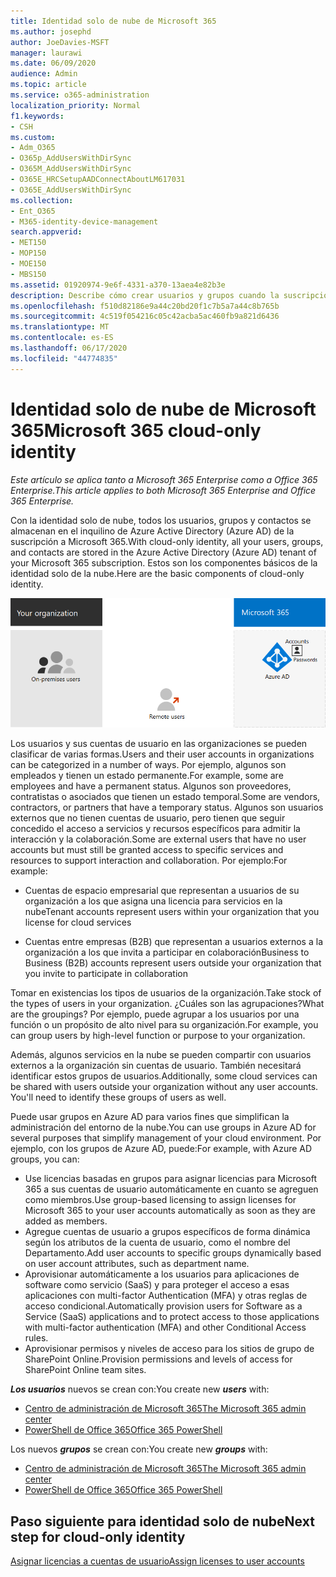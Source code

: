 ```yaml
---
title: Identidad solo de nube de Microsoft 365
ms.author: josephd
author: JoeDavies-MSFT
manager: laurawi
ms.date: 06/09/2020
audience: Admin
ms.topic: article
ms.service: o365-administration
localization_priority: Normal
f1.keywords:
- CSH
ms.custom:
- Adm_O365
- O365p_AddUsersWithDirSync
- O365M_AddUsersWithDirSync
- O365E_HRCSetupAADConnectAboutLM617031
- O365E_AddUsersWithDirSync
ms.collection:
- Ent_O365
- M365-identity-device-management
search.appverid:
- MET150
- MOP150
- MOE150
- MBS150
ms.assetid: 01920974-9e6f-4331-a370-13aea4e82b3e
description: Describe cómo crear usuarios y grupos cuando la suscripción de Microsoft 365 usa identidad solo de nube.
ms.openlocfilehash: f510d82186e9a44c20bd20f1c7b5a7a44c8b765b
ms.sourcegitcommit: 4c519f054216c05c42acba5ac460fb9a821d6436
ms.translationtype: MT
ms.contentlocale: es-ES
ms.lasthandoff: 06/17/2020
ms.locfileid: "44774835"
---
```

# <a name="microsoft-365-cloud-only-identity"></a><span data-ttu-id="fc851-103">Identidad solo de nube de Microsoft 365</span><span class="sxs-lookup"><span data-stu-id="fc851-103">Microsoft 365 cloud-only identity</span></span>

<span data-ttu-id="fc851-104">*Este artículo se aplica tanto a Microsoft 365 Enterprise como a Office 365 Enterprise.*</span><span class="sxs-lookup"><span data-stu-id="fc851-104">*This article applies to both Microsoft 365 Enterprise and Office 365 Enterprise.*</span></span>

<span data-ttu-id="fc851-105">Con la identidad solo de nube, todos los usuarios, grupos y contactos se almacenan en el inquilino de Azure Active Directory (Azure AD) de la suscripción a Microsoft 365.</span><span class="sxs-lookup"><span data-stu-id="fc851-105">With cloud-only identity, all your users, groups, and contacts are stored in the Azure Active Directory (Azure AD) tenant of your Microsoft 365 subscription.</span></span> <span data-ttu-id="fc851-106">Estos son los componentes básicos de la identidad solo de la nube.</span><span class="sxs-lookup"><span data-stu-id="fc851-106">Here are the basic components of cloud-only identity.</span></span>
 
![Los componentes básicos de la identidad solo de nube](./media/about-office-365-identity/cloud-only-identity.png)

<span data-ttu-id="fc851-108">Los usuarios y sus cuentas de usuario en las organizaciones se pueden clasificar de varias formas.</span><span class="sxs-lookup"><span data-stu-id="fc851-108">Users and their user accounts in organizations can be categorized in a number of ways.</span></span> <span data-ttu-id="fc851-109">Por ejemplo, algunos son empleados y tienen un estado permanente.</span><span class="sxs-lookup"><span data-stu-id="fc851-109">For example, some are employees and have a permanent status.</span></span> <span data-ttu-id="fc851-110">Algunos son proveedores, contratistas o asociados que tienen un estado temporal.</span><span class="sxs-lookup"><span data-stu-id="fc851-110">Some are vendors, contractors, or partners that have a temporary status.</span></span> <span data-ttu-id="fc851-111">Algunos son usuarios externos que no tienen cuentas de usuario, pero tienen que seguir concedido el acceso a servicios y recursos específicos para admitir la interacción y la colaboración.</span><span class="sxs-lookup"><span data-stu-id="fc851-111">Some are external users that have no user accounts but must still be granted access to specific services and resources to support interaction and collaboration.</span></span> <span data-ttu-id="fc851-112">Por ejemplo:</span><span class="sxs-lookup"><span data-stu-id="fc851-112">For example:</span></span>

- <span data-ttu-id="fc851-113">Cuentas de espacio empresarial que representan a usuarios de su organización a los que asigna una licencia para servicios en la nube</span><span class="sxs-lookup"><span data-stu-id="fc851-113">Tenant accounts represent users within your organization that you license for cloud services</span></span>

- <span data-ttu-id="fc851-114">Cuentas entre empresas (B2B) que representan a usuarios externos a la organización a los que invita a participar en colaboración</span><span class="sxs-lookup"><span data-stu-id="fc851-114">Business to Business (B2B) accounts represent users outside your organization that you invite to participate in collaboration</span></span>

<span data-ttu-id="fc851-115">Tomar en existencias los tipos de usuarios de la organización.</span><span class="sxs-lookup"><span data-stu-id="fc851-115">Take stock of the types of users in your organization.</span></span> <span data-ttu-id="fc851-116">¿Cuáles son las agrupaciones?</span><span class="sxs-lookup"><span data-stu-id="fc851-116">What are the groupings?</span></span> <span data-ttu-id="fc851-117">Por ejemplo, puede agrupar a los usuarios por una función o un propósito de alto nivel para su organización.</span><span class="sxs-lookup"><span data-stu-id="fc851-117">For example, you can group users by high-level function or purpose to your organization.</span></span>

<span data-ttu-id="fc851-p104">Además, algunos servicios en la nube se pueden compartir con usuarios externos a la organización sin cuentas de usuario. También necesitará identificar estos grupos de usuarios.</span><span class="sxs-lookup"><span data-stu-id="fc851-p104">Additionally, some cloud services can be shared with users outside your organization without any user accounts. You'll need to identify these groups of users as well.</span></span>

<span data-ttu-id="fc851-120">Puede usar grupos en Azure AD para varios fines que simplifican la administración del entorno de la nube.</span><span class="sxs-lookup"><span data-stu-id="fc851-120">You can use groups in Azure AD for several purposes that simplify management of your cloud environment.</span></span> <span data-ttu-id="fc851-121">Por ejemplo, con los grupos de Azure AD, puede:</span><span class="sxs-lookup"><span data-stu-id="fc851-121">For example, with Azure AD groups, you can:</span></span>

- <span data-ttu-id="fc851-122">Use licencias basadas en grupos para asignar licencias para Microsoft 365 a sus cuentas de usuario automáticamente en cuanto se agreguen como miembros.</span><span class="sxs-lookup"><span data-stu-id="fc851-122">Use group-based licensing to assign licenses for Microsoft 365 to your user accounts automatically as soon as they are added as members.</span></span>
- <span data-ttu-id="fc851-123">Agregue cuentas de usuario a grupos específicos de forma dinámica según los atributos de la cuenta de usuario, como el nombre del Departamento.</span><span class="sxs-lookup"><span data-stu-id="fc851-123">Add user accounts to specific groups dynamically based on user account attributes, such as department name.</span></span>
- <span data-ttu-id="fc851-124">Aprovisionar automáticamente a los usuarios para aplicaciones de software como servicio (SaaS) y para proteger el acceso a esas aplicaciones con multi-factor Authentication (MFA) y otras reglas de acceso condicional.</span><span class="sxs-lookup"><span data-stu-id="fc851-124">Automatically provision users for Software as a Service (SaaS) applications and to protect access to those applications with multi-factor authentication (MFA) and other Conditional Access rules.</span></span>
- <span data-ttu-id="fc851-125">Aprovisionar permisos y niveles de acceso para los sitios de grupo de SharePoint Online.</span><span class="sxs-lookup"><span data-stu-id="fc851-125">Provision permissions and levels of access for SharePoint Online team sites.</span></span>

<span data-ttu-id="fc851-126">***Los usuarios*** nuevos se crean con:</span><span class="sxs-lookup"><span data-stu-id="fc851-126">You create new ***users*** with:</span></span>

- [<span data-ttu-id="fc851-127">Centro de administración de Microsoft 365</span><span class="sxs-lookup"><span data-stu-id="fc851-127">The Microsoft 365 admin center</span></span>](https://docs.microsoft.com/office365/admin/add-users/add-users)
- [<span data-ttu-id="fc851-128">PowerShell de Office 365</span><span class="sxs-lookup"><span data-stu-id="fc851-128">Office 365 PowerShell</span></span>](https://docs.microsoft.com/office365/enterprise/powershell/create-user-accounts-with-office-365-powershell)

<span data-ttu-id="fc851-129">Los nuevos ***grupos*** se crean con:</span><span class="sxs-lookup"><span data-stu-id="fc851-129">You create new ***groups*** with:</span></span>

- [<span data-ttu-id="fc851-130">Centro de administración de Microsoft 365</span><span class="sxs-lookup"><span data-stu-id="fc851-130">The Microsoft 365 admin center</span></span>](https://docs.microsoft.com/office365/admin/create-groups/create-groups)
- [<span data-ttu-id="fc851-131">PowerShell de Office 365</span><span class="sxs-lookup"><span data-stu-id="fc851-131">Office 365 PowerShell</span></span>](https://docs.microsoft.com/office365/enterprise/powershell/manage-office-365-groups-with-powershell)


## <a name="next-step-for-cloud-only-identity"></a><span data-ttu-id="fc851-132">Paso siguiente para identidad solo de nube</span><span class="sxs-lookup"><span data-stu-id="fc851-132">Next step for cloud-only identity</span></span>

[<span data-ttu-id="fc851-133">Asignar licencias a cuentas de usuario</span><span class="sxs-lookup"><span data-stu-id="fc851-133">Assign licenses to user accounts</span></span>](assign-licenses-to-user-accounts.md)
